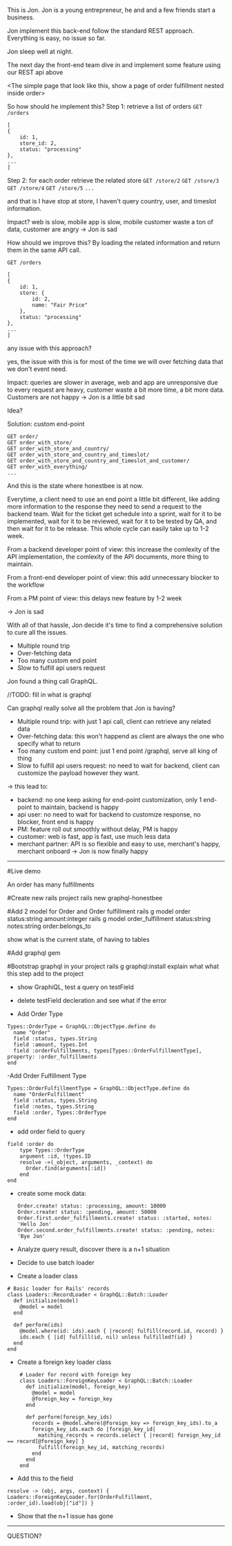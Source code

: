 This is Jon.
Jon is a young entrepreneur, he and and a few friends start a business.

Jon implement this back-end follow the standard REST approach. Everything is easy, no issue so far. 

Jon sleep well at night.

The next day the front-end team dive in and implement some feature using our REST api above

<The simple page that look like this, show a page of order fulfillment nested inside order>

So how should he implement this?
Step 1: retrieve a list of orders `GET /orders`
```
[
{
    id: 1,
    store_id: 2,
    status: "processing"
},
...
]
```
Step 2: for each order retrieve the related store 
`GET /store/2`
`GET /store/3`
`GET /store/4`
`GET /store/5`
`...`

and that is I have stop at store, I haven't query country, user, and timeslot information.

Impact? web is slow, mobile app is slow, mobile customer waste a ton of data, customer are angry -> Jon is sad

How should we improve this?
By loading the related information and return them in the same API call.

`GET /orders`

```
[
{
    id: 1,
    store: {
        id: 2,
        name: "Fair Price"
    },
    status: "processing"
},
...
]
```

any issue with this approach?

yes, the issue with this is for most of the time we will over fetching data that we don't event need.

Impact: queries are slower in average, web and app are unresponsive due to every request are heavy, customer waste a bit more time, a bit more data. Customers are not happy -> Jon is a little bit sad

Idea?

Solution: custom end-point

```
GET order/
GET order_with_store/
GET order_with_store_and_country/
GET order_with_store_and_country_and_timeslot/
GET order_with_store_and_country_and_timeslot_and_customer/
GET order_with_everything/
...
```

And this is the state where honestbee is at now.

<Show screenshot of so many custom seriallizers>

Everytime, a client need to use an end point a little bit different, like adding more information to the response they need to send a request to the backend team. Wait for the ticket get schedule into a sprint, wait for it to be implemented, wait for it to be reviewed, wait for it to be tested by QA, and then wait for it to be release. This whole cycle can easily take up to 1-2 week.

<show example of alex huang>
<show the misuse of seriallizer in order fulfillment controller>

From a backend developer point of view: this increase the comlexity of the API implementation, the comlexity of the API documents, more thing to maintain.

From a front-end developer point of view: this add unnecessary blocker to the workflow

From a PM point of view: this delays new feature by 1-2 week

-> Jon is sad

With all of that hassle, Jon decide it's time to find a comprehensive solution to cure all the issues.

- Multiple round trip
- Over-fetching data
- Too many custom end point
- Slow to fulfill api users request

Jon found a thing call GraphQL.

//TODO: fill in what is graphql

Can graphql really solve all the problem that Jon is having?
- Multiple round trip: with just 1 api call, client can retrieve any related data
- Over-fetching data: this won't happend as client are always the one who specify what to return
- Too many custom end point: just 1 end point /graphql, serve all king of thing
- Slow to fulfill api users request: no need to wait for backend, client can customize the payload however they want.

-> this lead to:
- backend: no one keep asking for end-point customization, only 1 end-point to maintain, backend is happy
- api user: no need to wait for backend to customize response, no blocker, front end is happy
- PM: feature roll out smoothly without delay, PM is happy
- customer: web is fast, app is fast, use much less data
- merchant partner: API is so flexible and easy to use, merchant's happy, merchant onboard
-> Jon is now finally happy



---

#Live demo

An order has many fulfillments

#Create new rails project
    rails new graphql-honestbee

#Add 2 model for Order and Order fulfillment
    rails g model order status:string amount:integer
    rails g model order_fulfillment status:string notes:string order:belongs_to

show what is the current state, of having to tables

#Add graphql gem

#Bootstrap graphql in your project
    rails g graphql:install
explain what what this step add to the project

- show GraphiQL, test a query on testField
- delete testField decleration and see what if the error

- Add Order Type
```
Types::OrderType = GraphQL::ObjectType.define do
  name "Order"
  field :status, types.String
  field :amount, types.Int
  field :orderFulfillments, types[Types::OrderFulfillmentType], property: :order_fulfillments
end
```
-Add Order Fulfillment Type
```
Types::OrderFulfillmentType = GraphQL::ObjectType.define do
  name "OrderFulfillment"
  field :status, types.String
  field :notes, types.String
  field :order, Types::OrderType
end
```

- add order field to query
```
field :order do
    type Types::OrderType
    argument :id, !types.ID
    resolve ->(_object, arguments, _context) do
      Order.find(arguments[:id])
    end
end
```
- create some mock data: 
    ```
    Order.create! status: :processing, amount: 10000
    Order.create! status: :pending, amount: 50000
    Order.first.order_fulfillments.create! status: :started, notes: 'Hello Jon'
    Order.second.order_fulfillments.create! status: :pending, notes: 'Bye Jon'
    ```

- Analyze query result, discover there is a n+1 situation

- Decide to use batch loader
- Create a loader class
```
# Basic loader for Rails' records
class Loaders::RecordLoader < GraphQL::Batch::Loader
  def initialize(model)
    @model = model
  end

  def perform(ids)
    @model.where(id: ids).each { |record| fulfill(record.id, record) }
    ids.each { |id| fulfill(id, nil) unless fulfilled?(id) }
  end
end

```
- Create a foreign key loader class
```
    # Loader for record with foreign key
    class Loaders::ForeignKeyLoader < GraphQL::Batch::Loader
      def initialize(model, foreign_key)
        @model = model
        @foreign_key = foreign_key
      end

      def perform(foreign_key_ids)
        records = @model.where(@foreign_key => foreign_key_ids).to_a
        foreign_key_ids.each do |foreign_key_id|
          matching_records = records.select { |record| foreign_key_id == record[@foreign_key] }
          fulfill(foreign_key_id, matching_records)
        end
      end
    end
```

- Add this to the field
```
resolve -> (obj, args, context) { Loaders::ForeignKeyLoader.for(OrderFulfillment, :order_id).load(obj["id"]) }
```

- Show that the n+1 issue has gone

--- 

QUESTION?
